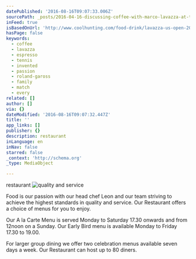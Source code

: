 ```yaml
---
datePublished: '2016-08-16T09:07:33.006Z'
sourcePath: _posts/2016-04-16-discussing-coffee-with-marco-lavazza-at-the-us-open.md
inFeed: true
isBasedOnUrl: 'http://www.coolhunting.com/food-drink/lavazza-us-open-2015'
hasPage: false
keywords:
  - coffee
  - lavazza
  - espresso
  - tennis
  - invented
  - passion
  - roland-gaross
  - family
  - match
  - every
related: []
author: []
via: {}
dateModified: '2016-08-16T09:07:32.447Z'
title: ''
app_links: []
publisher: {}
description: restaurant
inLanguage: en
inNav: false
starred: false
_context: 'http://schema.org'
_type: MediaObject

---
```

restaurant
![quality and service](https://the-grid-user-content.s3-us-west-2.amazonaws.com/f861ef2e-5a2e-44c6-9e9f-ebab04c606da.jpg)

Food is our passion with our head chef Leon and our team striving to achieve the highest standards in quality and service. Our Restaurant offers a choice of menus for you to enjoy.

Our A la Carte Menu is served Monday to Saturday 17.30 onwards and from 12noon on a Sunday. Our Early Bird menu is available Monday to Friday 17.30 to 19.00\.

For larger group dining we offer two celebration menus available seven days a week. Our Restaurant can host up to 80 diners.